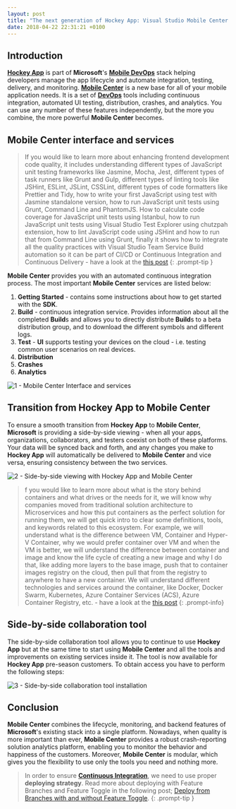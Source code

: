 ```yaml
---
layout: post
title: "The next generation of Hockey App: Visual Studio Mobile Center (now Visual Studio App Center)"
date: 2018-04-22 22:31:21 +0100
---
```


## Introduction

[**Hockey App**](https://hockeyapp.net/) is part of **Microsoft**'s [**Mobile DevOps**](https://www.hockeyapp.net/best-practices/mobile-devops-devops-whats-the-difference.html) stack helping developers manage the app lifecycle and automate integration, testing, delivery, and monitoring. [**Mobile Center**](https://www.visualstudio.com/app-center/) is a new base for all of your mobile application needs. It is a set of [**DevOps**](https://mohamedradwan-devops.github.io/posts/what-is-devops/) tools including continuous integration, automated UI testing, distribution, crashes, and analytics. You can use any number of these features independently, but the more you combine, the more powerful **Mobile Center** becomes.

## Mobile Center interface and services

>If you would like to learn more about enhancing frontend development code quality, it includes understanding different types of JavaScript unit testing frameworks like Jasmine, Mocha, Jest, different types of task runners like Grunt and Gulp, different types of linting tools like JSHint, ESLint, JSLint, CSSLint, different types of code formatters like Prettier and Tidy, how to write your first JavaScript using test with Jasmine standalone version, how to run JavaScript unit tests using Grunt, Command Line and PhantomJS.
How to calculate code coverage for JavaScript unit tests using Istanbul, how to run JavaScript unit tests using Visual Studio Test Explorer using chutzpah extension, how to lint JavaScript code using JSHint and how to run that from Command Line using Grunt, finally it shows how to integrate all the quality practices with Visual Studio Team Service Build automation so it can be part of CI/CD or Continuous Integration and Continuous Delivery - have a look at the [this post](https://mohamedradwan-devops.github.io/posts/front-end-code-quality-javascript-unit-test-and-linting-automation-with-vsts-build/)
{: .prompt-tip }

**Mobile Center** provides you with an automated continuous integration process. The most important **Mobile Center** services are listed below:

1. **Getting Started** - contains some instructions about how to get started with the **SDK**.
2. **Build** - continuous integration service. Provides information about all the completed **Build**s and allows you to directly distribute **Build**s to a beta distribution group, and to download the different symbols and different logs.
3. **Test** - **UI** supports testing your devices on the cloud - i.e. testing common user scenarios on real devices.
4. **Distribution**
5. **Crashes**
6. **Analytics**

![1 - Mobile Center Interface and services](/assets/img/2017/12/1-Mobile-Center-Interface-and-services-1024x565.jpg)

## Transition from Hockey App to Mobile Center

To ensure a smooth transition from **Hockey App** to **Mobile Center**, **Microsoft** is providing a side-by-side viewing - when all your apps, organizations, collaborators, and testers coexist on both of these platforms. Your data will be synced back and forth, and any changes you make to **Hockey App** will automatically be delivered to **Mobile Center** and vice versa, ensuring consistency between the two services.

![2 - Side-by-side viewing with Hockey App and Mobile Center](/assets/img/2017/12/2-Side-by-side-viewing-with-Hockey-App-and-Mobile-Center.jpg)

>f you would like to learn more about what is the story behind containers and what drives or the needs for it, we will know why companies moved from traditional solution architecture to Microservices and how this put containers as the perfect solution for running them, we will get quick intro to clear some definitions, tools, and keywords related to this ecosystem. For example, we will understand what is the difference between VM, Container and Hyper-V Container, why we would prefer container over VM and when the VM is better, we will understand the difference between container and image and know the life cycle of creating a new image and why I do that, like adding more layers to the base image, push that to container images registry on the cloud, then pull that from the registry to anywhere to have a new container. We will understand different technologies and services around the container, like Docker, Docker Swarm, Kubernetes, Azure Container Services (ACS), Azure Container Registry, etc. - have a look at the [this post](https://mohamedradwan-devops.github.io/posts/containers-the-perfect-solution-for-running-microservices/)
{: .prompt-info}

## Side-by-side collaboration tool

The side-by-side collaboration tool allows you to continue to use **Hockey App** but at the same time to start using **Mobile Center** and all the tools and improvements on existing services inside it. The tool is now available for **Hockey App** pre-season customers. To obtain access you have to perform the following steps:

![3 - Side-by-side collaboration tool installation](/assets/img/2017/12/3-Side-by-side-collaboration-tool-installation-1024x511.jpg)

## Conclusion

**Mobile Center** combines the lifecycle, monitoring, and backend features of **Microsoft**'s existing stack into a single platform. Nowadays, when quality is more important than ever, **Mobile Center** provides a robust crash-reporting solution analytics platform, enabling you to monitor the behavior and happiness of the customers. Moreover, **Mobile Center** is modular, which gives you the flexibility to use only the tools you need and nothing more.

>In order to ensure [**Continuous Integration**](https://www.visualstudio.com/team-services/continuous-integration/), we need to use proper **deploying strategy**. Read more about deploying with Feature Branches and Feature Toggle in the following post; [Deploy from Branches with and without Feature Toggle](https://mohamedradwan-devops.github.io/posts/promoting-your-application-deployment-to-different-environments-from-branches-with-and-without-feature-toggle/).
{: .prompt-tip }
